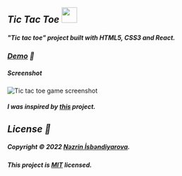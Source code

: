 ## _Tic Tac Toe_ <img width="35px" src="https://user-images.githubusercontent.com/86655646/155897163-f78b0ebe-31ee-4f98-b7f8-f6b1097da185.png"></img>

#### _"Tic tac toe" project built with HTML5, CSS3 and React._

### _[Demo](https://isbendiyarovanezrin.github.io/TicTacToe "Click me!👀") 👀_

##### _Screenshot_

![Tic tac toe game screenshot](https://i.postimg.cc/NfC873xM/game.png)

#### _I was inspired by [this](https://www.freecodecamp.org/news/learn-how-to-build-tic-tac-toe-with-react-hooks) project._

## _License 📝_

##### _Copyright © 2022 [Nəzrin İsbəndiyarova](https://github.com/isbendiyarovanezrin "Click me!😎")._

##### _This project is [MIT](https://github.com/isbendiyarovanezrin/TicTacToe/blob/master/LICENSE "Click me!🧐") licensed._
